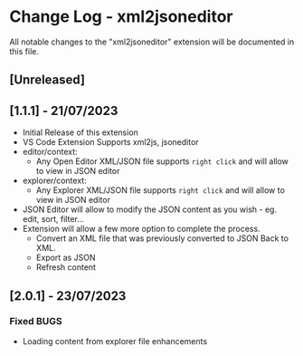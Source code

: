 # Change Log - xml2jsoneditor

All notable changes to the "xml2jsoneditor" extension will be documented in this file.

## [Unreleased]

## [1.1.1] - 21/07/2023
- Initial Release of this extension
- VS Code Extension Supports xml2js, jsoneditor 
- editor/context:
    - Any Open Editor XML/JSON file supports `right click` and will allow to view in JSON editor
- explorer/context:
    - Any Explorer XML/JSON file supports `right click` and will allow to view in JSON editor
- JSON Editor will allow to modify the JSON content as you wish - eg. edit, sort, filter...
- Extension will allow a few more option to complete the process.
    - Convert an XML file that was previously converted to JSON Back to XML.
    - Export as JSON
    - Refresh content

## [2.0.1] - 23/07/2023
### Fixed BUGS 
- Loading content from explorer file enhancements
